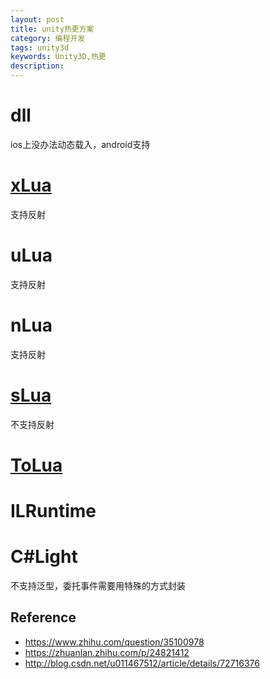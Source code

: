 ```yaml
---
layout: post
title: unity热更方案
category: 编程开发
tags: unity3d
keywords: Unity3D,热更
description: 
---
```


# dll

ios上没办法动态载入，android支持

# [xLua](https://github.com/Tencent/xLua)
支持反射
# uLua
支持反射
# nLua
支持反射
# [sLua](https://github.com/pangweiwei/slua)

不支持反射

# [ToLua](https://github.com/topameng/tolua)

# ILRuntime


# C#Light

不支持泛型，委托事件需要用特殊的方式封装

## Reference
* <https://www.zhihu.com/question/35100978>
* <https://zhuanlan.zhihu.com/p/24821412>
* <http://blog.csdn.net/u011467512/article/details/72716376>